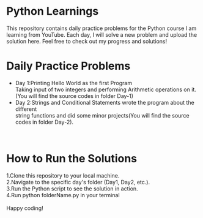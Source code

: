 # Python Learnings
This repository contains daily practice problems for the Python course I am learning from YouTube. Each day, I will solve a new problem and upload the solution here. Feel free to check out my progress and solutions!
<br>

# Daily Practice Problems
- Day 1:Printing Hello World as the first Program <br>Taking input of two integers and performing Arithmetic operations on it.(You will find the source codes in folder Day-1)<br>
- Day 2:Strings and Conditional Statements wrote the program about the different<br> string functions and did some minor projects(You will find the source codes in folder Day-2).

<br>

# How to Run the Solutions
1.Clone this repository to your local machine.<br>
2.Navigate to the specific day's folder (Day1, Day2, etc.).<br>
3.Run the Python script to see the solution in action.<br>
4.Run python folderName.py in your terminal<br>
<br>
Happy coding!


